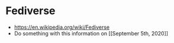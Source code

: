# Fediverse
- https://en.wikipedia.org/wiki/Fediverse
- Do something with this information on [[September 5th, 2020]]
